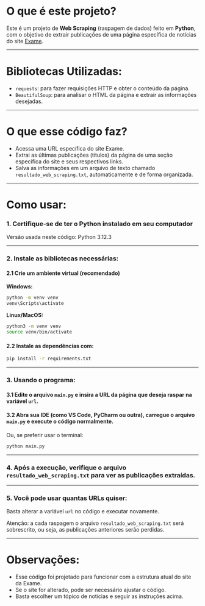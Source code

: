 # O que é este projeto?

Este é um projeto de **Web Scraping** (raspagem de dados) feito em **Python**, com o objetivo de extrair publicações de uma página específica de notícias do site [Exame](https://exame.com/).

---

# Bibliotecas Utilizadas:

- `requests`: para fazer requisições HTTP e obter o conteúdo da página.
- `BeautifulSoup`: para analisar o HTML da página e extrair as informações desejadas.

---

# O que esse código faz?

- Acessa uma URL específica do site Exame.
- Extrai as últimas publicações (títulos) da página de uma seção específica do site e seus respectivos links.
- Salva as informações em um arquivo de texto chamado `resultado_web_scraping.txt`, automaticamente e de forma organizada.

---

# Como usar:

### 1. Certifique-se de ter o Python instalado em seu computador  
Versão usada neste código: Python 3.12.3

---

### 2. Instale as bibliotecas necessárias:

#### 2.1 Crie um ambiente virtual (recomendado)

**Windows:**

```bash
python -m venv venv
venv\Scripts\activate
```

**Linux/MacOS:**

```bash
python3 -m venv venv
source venv/bin/activate
```

#### 2.2 Instale as dependências com:

```bash
pip install -r requirements.txt
```

---

### 3. Usando o programa:

#### 3.1 Edite o arquivo `main.py` e insira a URL da página que deseja raspar na variável `url`.

#### 3.2 Abra sua IDE (como VS Code, PyCharm ou outra), carregue o arquivo `main.py` e execute o código normalmente.

Ou, se preferir usar o terminal:

```bash
python main.py
```

---

### 4. Após a execução, verifique o arquivo `resultado_web_scraping.txt` para ver as publicações extraídas.

---

### 5. Você pode usar quantas URLs quiser:  
Basta alterar a variável `url` no código e executar novamente.

Atenção: a cada raspagem o arquivo `resultado_web_scraping.txt` será sobrescrito, ou seja, as publicações anteriores serão perdidas.

---

# Observações:

- Esse código foi projetado para funcionar com a estrutura atual do site da Exame.
- Se o site for alterado, pode ser necessário ajustar o código.
- Basta escolher um tópico de notícias e seguir as instruções acima.
